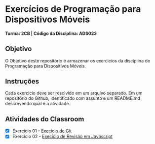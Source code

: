 # Exercícios de Programação para Dispositivos Móveis
#### Turma: 2CB | Código da Disciplina: ADS023


## Objetivo

O Objetivo deste repositório é armazenar os exercicios da disciplina de Programação para Dispositivos Móveis.

## Instruções
Cada exercicio deve ser resolvido em um arquivo separado. Em um repositório do Github, identificado com assunto e um README.md descrevendo qual é a atividade.

## Atividades do Classroom
- [x] Exercício 01 - [Execicio de Git](https://github.com/ADS023-Programacao-Dispositivos-Moveis/exercicios/tree/main/exercicios-git)
- [x] Exercício 02 - [Execicio de Revisão em Javascript](https://github.com/ADS023-Programacao-Dispositivos-Moveis/exercicios/tree/main/exercicios-javascript)
